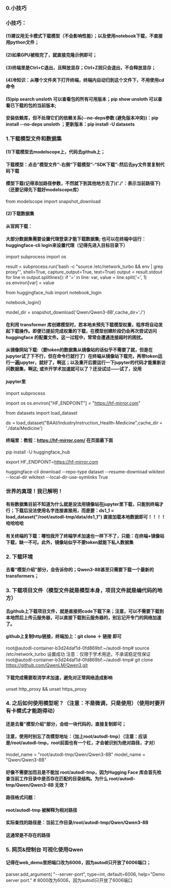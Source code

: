 ### 0.小技巧
### 小技巧：
#### (1)建议用无卡模式下载模型（不会影响性能）；以及使用notebook下载，不直接用python文件；
#### (2)如果GPU被租完了，就直接克隆示例即可；
#### (3)终端里是Ctrl+C退出，且释放显存；Ctrl+Z则只会退出，不会释放显存；
#### (4)冷知识：从哪个文件夹下打开终端，终端内自动归到这个文件下，不用使用cd命令
#### (5)pip search unsloth 可以查看包的所有可用版本；pip show unsloth 可以查看已下载的包的当前版本;
#### 安装依赖库，但不处理它们的依赖关系(--no-deps参数 (避免版本冲突))：pip install --no-deps unsloth ；更新版本：pip install -U datasets

### 1.下载模型文件和数据集
#### (1)下载模型去modelscope上，代码去github上；
#### 下载模型：点击“模型文件”-右侧“下载模型”-“SDK下载”-然后去py文件里复制代码下载
#### 模型下载(记得添加路径参数，不然就下到其他地方去了)('./'：表示当前路径下)（还要记得先下载好modelscope库）
from modelscope import snapshot_download

#### (2)下载数据集
#### 从官网下载：
#### 大部分数据集需要设置代理登录才能下载数据集;   也可以在终端中运行：huggingface-cli login来设置代理（记得先进入目标目录下）
import subprocess
import os

result = subprocess.run('bash -c "source /etc/network_turbo && env | grep proxy"', shell=True, capture_output=True, text=True)
output = result.stdout
for line in output.splitlines():
    if '=' in line:
        var, value = line.split('=', 1)
        os.environ[var] = value

from huggingface_hub import notebook_login

notebook_login()

model_dir = snapshot_download('Qwen/Qwen3-8B',cache_dir='./')

#### 在利用 transformer 库创建模型时，若本地未预先下载模型权重，程序将自动发起下载操作。即便已提前完成权重的下载，在模型创建阶段仍会再次尝试访问 huggingface 的配置文件。这一过程中，常常会遭遇连接超时的困扰。
#### 从镜像网站下载:（要token的数据集从镜像站的话似乎不需要了就，但是在jupyter试了下不行，但在命令行就行了）在终端从镜像站下载完，再带token运行一遍jupyter，就好了，啊这；以及重开后要运行一下jupyter的代码才能重新访问数据集，啊这; 或许开学术加速就可以了？还没试过——试了，没用
#### jupyter里
import subprocess

import os
os.environ["HF_ENDPOINT"] = "https://hf-mirror.com"

from datasets import load_dataset

ds = load_dataset("BAAI/IndustryInstruction_Health-Medicine",cache_dir = './data/Medicine')

#### 终端里：教程：https://hf-mirror.com/ 在页面最下面

pip install -U huggingface_hub

export HF_ENDPOINT=https://hf-mirror.com

huggingface-cli download --repo-type dataset --resume-download wikitext --local-dir wikitext --local-dir-use-symlinks True

### 世界的真理！我已解明！

#### 有些数据集目前不知道为什么就是没法用镜像站在jupyter里下载，只能到终端才行；下载后没法使用名字连接直接用，而是要：ds1_1 = load_dataset("/root/autodl-tmp/data/ds1_1") 直接加载本地数据即可！！！！哈哈哈哈

#### 有关终端的下载：哪怕我开了终端学术加速也一样下不了，只能：在终端+镜像站下载，缺一不可。此外，镜像站似乎不要token就能下私人数据集

### 2. 下载环境
#### 去看“模型介绍”部分，会告诉你的；Qwen3-8B甚至只需要下载一个最新的transformers；

### 3. 下载项目文件（模型文件就是模型本身，项目文件就是编代码的地方）
#### 去github上下载项目文件，就是直接把code下载下来；注意，可以不需要下载到本地然后上传云服务器，可以直接下载到云服务器的，别忘记开专门的网络加速了。
#### github上复制http链接，终端加上：git clone ＋ 链接 即可
root@autodl-container-b3d24daf1d-0fd869bf:~/autodl-tmp# source /etc/network_turbo
设置成功
注意：仅限于学术用途，不承诺稳定性保证
root@autodl-container-b3d24daf1d-0fd869bf:~/autodl-tmp# git clone https://github.com/QwenLM/Qwen3.git

#### 下载完成需要取消学术加速，避免对正常网络造成影响
unset http_proxy && unset https_proxy

### 4. 之后如何使用模型呢？（注意：不是微调，只是使用）（使用时要开有卡模式才能跑得动）
#### 还是去看"模型介绍"部分，会给一块代码的，直接复制即可；
#### 注意，使用时别忘了改模型地址：（加上root/autodl-tmp）（注意：应该是/root/autodl-tmp，root前面也有一个杠，才会被识别为绝对路径，才对）
model_name = "root/autodl-tmp/Qwen/Qwen3-8B"
model_name = "Qwen/Qwen3-8B"  
#### 好像不需要加而且是不能加 root/autodl-tmp，因为Hugging Face 库会首先检查当前工作目录中是否存在匹配的目录结构。为什么 root/autodl-tmp/Qwen/Qwen3-8B 无效？
#### 路径格式问题：
#### root/autodl-tmp 被解释为相对路径
#### 实际查找的路径是：当前工作目录/root/autodl-tmp/Qwen/Qwen3-8B
#### 这通常是不存在的路径

### 5. 网页&控制台 可视化使用Qwen
#### 记得在web_demo里把端口改为6006，因为autodl只开放了6006端口；
parser.add_argument(
    "--server-port", type=int, default=6006, help="Demo server port."   # 8000改为6006，因为autodl只开放了6006端口
